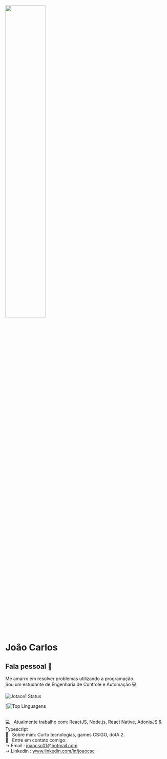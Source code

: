 
<img align="center" width="50%" src="https://encrypted-tbn0.gstatic.com/images?q=tbn%3AANd9GcRixWCWi8Y9795QSTEQs3qV-RaaskbMSfZqcg&usqp=CAU">

# João Carlos

## Fala pessoal 👋
Me amarro em resolver problemas utilizando a programação.
<br/>
Sou um estudante de Engenharia de Controle e Automação :computer:

![Jotace1 Status](https://github-readme-stats.vercel.app/api?username=jotace1&show_icons=true)

[![Top Linguagens](https://github-readme-stats.vercel.app/api/top-langs/?username=jotace1&layout=compact)

 

 <br/> :computer: &nbsp; Atualmente trabalho com: ReactJS, Node.js, React Native, AdonisJS & Typescript
 <br/> 💬  &nbsp; Sobre mim: Curto tecnologias, games CS:GO, dotA 2.
 <br/> :email: &nbsp; Entre em contato comigo: 
 <br/> -> Email : joaocsc01@hotmail.com
 <br/> -> Linkedin : <link>www.linkedin.com/in/joaocsc</link>

